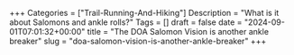 +++
Categories = ["Trail-Running-And-Hiking"]
Description = "What is it about Salomons and ankle rolls?"
Tags = []
draft = false
date = "2024-09-01T07:01:32+00:00"
title = "The DOA Salomon Vision is another ankle breaker"
slug = "doa-salomon-vision-is-another-ankle-breaker"
+++
